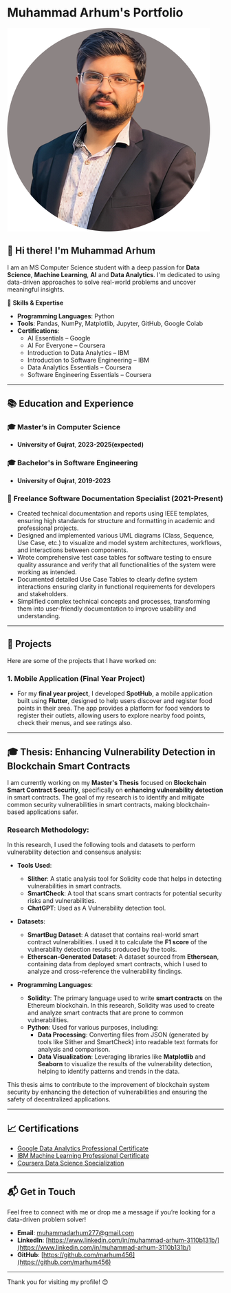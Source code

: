 # Muhammad Arhum's Portfolio

![Profile Image](https://github.com/marhum456/marhum456/raw/main/MyProfileimg.png)

## 👋 Hi there! I'm Muhammad Arhum

I am an MS Computer Science student with a deep passion for **Data Science**, **Machine Learning**, **AI** and **Data Analytics**. I'm dedicated to using data-driven approaches to solve real-world problems and uncover meaningful insights.

🎯 **Skills & Expertise**
- **Programming Languages**: Python
- **Tools**: Pandas, NumPy, Matplotlib, Jupyter, GitHub, Google Colab
- **Certifications**: 
  - AI Essentials – Google
  - AI For Everyone – Coursera
  - Introduction to Data Analytics – IBM
  - Introduction to Software Engineering – IBM
  - Data Analytics Essentials – Coursera
  - Software Engineering Essentials – Coursera

---

## 📚 Education and Experience

### 🎓 **Master’s in Computer Science**
- **University of Gujrat**, **2023-2025(expected)** 

### 🎓 **Bachelor's in Software Engineering**
- **University of Gujrat**, **2019-2023** 


### 📝 **Freelance Software Documentation Specialist (2021-Present)**
- Created technical documentation and reports using IEEE templates, ensuring high standards for structure and formatting in academic and professional projects.
- Designed and implemented various UML diagrams (Class, Sequence, Use Case, etc.) to visualize and model system architectures, workflows, and interactions between components.
- Wrote comprehensive test case tables for software testing to ensure quality assurance and verify that all functionalities of the system were working as intended.
- Documented detailed Use Case Tables to clearly define system interactions ensuring clarity in functional requirements for developers and stakeholders.
- Simplified complex technical concepts and processes, transforming them into user-friendly documentation to improve usability and understanding.

---

## 💼 Projects

Here are some of the projects that I have worked on:

### 1. **Mobile Application (Final Year Project)**
- For my **final year project**, I developed **SpotHub**, a mobile application built using **Flutter**, designed to help users discover and register food points in their area. The app provides a platform for food vendors to register their outlets, allowing users to explore nearby food points, check their menus, and see ratings also. 

---

## 🎓 **Thesis: Enhancing Vulnerability Detection in Blockchain Smart Contracts**

I am currently working on my **Master's Thesis** focused on **Blockchain Smart Contract Security**, specifically on **enhancing vulnerability detection** in smart contracts. The goal of my research is to identify and mitigate common security vulnerabilities in smart contracts, making blockchain-based applications safer.

### Research Methodology:

In this research, I used the following tools and datasets to perform vulnerability detection and consensus analysis:

- **Tools Used**:
  - **Slither**: A static analysis tool for Solidity code that helps in detecting vulnerabilities in smart contracts.
  - **SmartCheck**: A tool that scans smart contracts for potential security risks and vulnerabilities.
  - **ChatGPT**: Used as A Vulnerability detection tool.

- **Datasets**:
  - **SmartBug Dataset**: A dataset that contains real-world smart contract vulnerabilities. I used it to calculate the **F1 score** of the vulnerability detection results produced by the tools.
  - **Etherscan-Generated Dataset**: A dataset sourced from **Etherscan**, containing data from deployed smart contracts, which I used to analyze and cross-reference the vulnerability findings.
 
- **Programming Languages**:
  - **Solidity**: The primary language used to write **smart contracts** on the Ethereum blockchain. In this research, Solidity was used to create and analyze smart contracts that are prone to common vulnerabilities.
  - **Python**: Used for various purposes, including:
    - **Data Processing**: Converting files from JSON (generated by tools like Slither and SmartCheck) into readable text formats for analysis and comparison.
    - **Data Visualization**: Leveraging libraries like **Matplotlib** and **Seaborn** to visualize the results of the vulnerability detection, helping to identify patterns and trends in the data.

This thesis aims to contribute to the improvement of blockchain system security by enhancing the detection of vulnerabilities and ensuring the safety of decentralized applications.

  

---

## 📈 Certifications
- [Google Data Analytics Professional Certificate](https://www.coursera.org/professional-certificates/google-data-analytics)  <!-- Replace with actual link -->
- [IBM Machine Learning Professional Certificate](https://www.coursera.org/professional-certificates/ibm-machine-learning)  <!-- Replace with actual link -->
- [Coursera Data Science Specialization](https://www.coursera.org/specializations/data-science)  <!-- Replace with actual link -->

---

## 📬 Get in Touch
Feel free to connect with me or drop me a message if you’re looking for a data-driven problem solver!  
- **Email**: [muhammadarhum277@gmail.com](muhammadarhum277@gmail.com)
- **LinkedIn**: [https://www.linkedin.com/in/muhammad-arhum-3110b131b/](https://www.linkedin.com/in/muhammad-arhum-3110b131b/)  <!-- Replace with actual link -->
- **GitHub**: [https://github.com/marhum456](https://github.com/marhum456)  <!-- Replace with actual link -->

---

Thank you for visiting my profile! 😊
